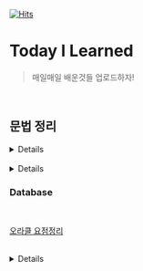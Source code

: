 [![Hits](https://hits.seeyoufarm.com/api/count/incr/badge.svg?url=https%3A%2F%2Fgithub.com%2Flouis-25%2FTIL&count_bg=%23228BE6&title_bg=%23555555&icon=&icon_color=%23228BE6&title=hits&edge_flat=false)](https://hits.seeyoufarm.com)

# Today I Learned

>  매일매일 배운것들 업로드하자!

<br>

## 문법 정리

<details>

###  <summary>Java</summary>

<br>

[Context](https://github.com/louis-25/TIL/blob/main/Document/Java/Context.md)

[Cookie](https://github.com/louis-25/TIL/blob/main/Document/Java/Cookie.md)

[forward](https://github.com/louis-25/TIL/blob/main/Document/Java/forward.md)

[JDBC](https://github.com/louis-25/TIL/blob/main/Document/Java/JDBC.md)

[JSP](https://github.com/louis-25/TIL/blob/main/Document/Java/JSP.md)

[Servlet](https://github.com/louis-25/TIL/blob/main/Document/Java/Servlet.md)

[Session](https://github.com/louis-25/TIL/blob/main/Document/Java/Session.md)

[Spring Boot](https://github.com/louis-25/TIL/blob/main/Document/Java/Spring%20Boot.md)

</details>

<br>

<details>
    
</details>

### <summary>Database</summary>

<br>

[오라클 요점정리](https://github.com/louis-25/TIL/blob/main/Document/Database/Oracle%20%EC%9A%94%EC%A0%90%EC%A0%95%EB%A6%AC.md)

</details>

<br>

<details>

### <summary>Python</summary>

<br>

[Python](https://github.com/louis-25/TIL/blob/main/Document/Python/Python.md)

[GIGA Genie](https://github.com/louis-25/TIL/blob/main/Document/Python/GIGA%20Genie.md)

</details>


